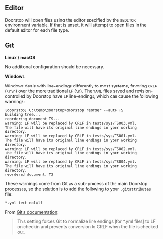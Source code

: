 ## Editor

Doorstop will open files using the editor specified by the `$EDITOR` environment variable. If that is unset, it will attempt to open files in the default editor for each file type.

## Git

**Linux / macOS**

No additional configuration should be necessary.

**Windows**

Windows deals with line-endings differently to most systems, favoring `CRLF` (`\r\n`) over the more traditional `LF` (`\n`).
The `YAML` files saved and revision-controlled by Doorstop have `LF`
line-endings, which can cause the following warnings:

```
(doorstop) C:\temp\doorstop>doorstop reorder --auto TS
building tree...
reordering document TS...
warning: LF will be replaced by CRLF in tests/sys/TS003.yml.
The file will have its original line endings in your working directory.
warning: LF will be replaced by CRLF in tests/sys/TS001.yml.
The file will have its original line endings in your working directory.
warning: LF will be replaced by CRLF in tests/sys/TS002.yml.
The file will have its original line endings in your working directory.
warning: LF will be replaced by CRLF in tests/sys/TS004.yml.
The file will have its original line endings in your working directory.
reordered document: TS
```

These warnings come from Git as a sub-process of the main Doorstop processes,
so the solution is to add the following to your `.gitattributes` file:

```
*.yml text eol=lf
```

From [Git's documentation](https://git-scm.com/docs/gitattributes):

> This setting forces Git to normalize line endings [for \*.yml files] to LF on checkin and prevents conversion to CRLF when the file is checked out.
